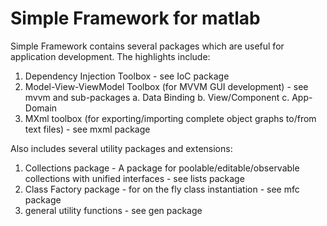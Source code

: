 # Simple Framework for matlab

Simple Framework contains several packages which are useful for application development.
The highlights include:

1. Dependency Injection Toolbox - see IoC package
2. Model-View-ViewModel Toolbox (for MVVM GUI development) - see mvvm and sub-packages
      a. Data Binding
      b. View/Component
      c. App-Domain
3. MXml toolbox (for exporting/importing complete object graphs to/from text files) - see mxml package

Also includes several utility packages and extensions:
1. Collections package - A package for poolable/editable/observable collections with unified interfaces - see lists package
2. Class Factory package - for on the fly class instantiation - see mfc package
3. general utility functions - see gen package
